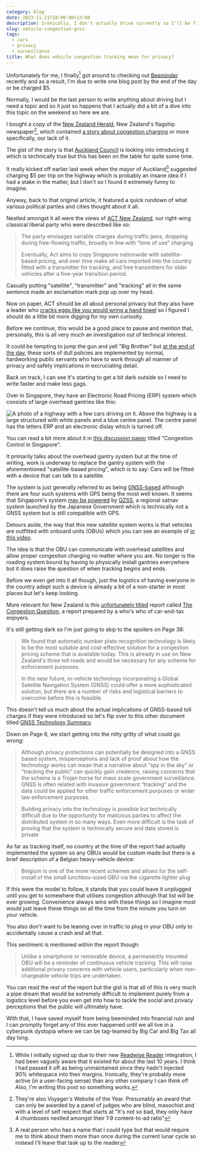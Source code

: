 ```yaml
---
category: blog
date: 2023-11-21T18:00:00+13:00
description: Ironically, I don't actually drive currently so I'll be fine
slug: vehicle-congestion-gnss
tags:
  - cars
  - privacy
  - surveillance
title: What does vehicle congestion tracking mean for privacy?
---
```

Unfortunately for me, I finally[^1] got around to checking out [Beeminder](https://www.beeminder.com) recently and as a result, I'm due to write one blog post by the end of the day or be charged $5.

Normally, I would be the last person to write anything about driving but I need a topic and so it just so happens that I actually did a bit of a dive into this topic on the weekend so here we are.

I bought a copy of the [New Zealand Herald](https://nzherald.co.nz), New Zealand's flagship newspaper[^2], which contained [a story about congestion charging](https://www.nzherald.co.nz/nz/congestion-charging-everything-you-need-to-know-including-when-the-latest-plans-could-hit-motorists-in-the-pocket/7AIPZTAXYBDGZGERDGYVWL66R4/) or more specifically, our lack of it.

The gist of the story is that [Auckland Council](https://www.aucklandcouncil.govt.nz/Pages/default.aspx) is looking into introducing it which is technically true but this has been on the table for quite some time.

It really kicked off earlier last week when the mayor of Auckland[^3] suggested charging $5 per trip on the highway which is probably an insane idea if I had a stake in the matter, but I don't so I found it extremely funny to imagine.

Anyway, back to that original article, it featured a quick rundown of what various political parties and cities thought about it all.

Nestled amongst it all were the views of [ACT New Zealand](https://en.wikipedia.org/wiki/ACT_New_Zealand), our right-wing classical liberal party who were described like so:

> The party envisages variable charges during traffic jams, dropping during free-flowing traffic, broadly in line with “time of use” charging
>
> Eventually, Act aims to copy Singapore nationwide with satellite-based pricing, and over time make all cars imported into the country fitted with a transmitter for tracking, and free transmitters for older vehicles after a five-year transition period.

Casually putting "satellite", "transmitter" and "tracking" all in the same sentence made an exclamation mark pop up over my head.

Now on paper, ACT should be all about personal privacy but they also have a leader who [cracks eggs like you would wring a hand towel](https://cdn.utf9k.net/blog/vehicle-congestion-gnss/eggcrack.jpg) so I figured I should do a little bit more digging for my own curiosity.

Before we continue, this would be a good place to pause and mention that, personally, this is all very much an investigation out of technical interest.

It could be tempting to jump the gun and yell "Big Brother" but [at the end of the day](https://www.youtube.com/watch?v=B811XSGf--A&t=45s), these sorts of dull policies are implemented by normal, hardworking public servants who have to work through all manner of privacy and safety implications in excruciating detail.

Back on track, I can see it's starting to get a bit dark outside so I need to write faster and make less gags.

Over in Singapore, they have an Electronic Road Pricing (ERP) system which consists of large overhead gantries like this:

![A photo of a highway with a few cars driving on it. Above the highway is a large structured with white panels and a blue centre panel. The centre panel has the letters ERP and an electronic dislay which is turned off.](https://cdn.utf9k.net/blog/vehicle-congestion-gnss/fort-canning-tunnel.jpg)

You can read a bit more about it in [this discussion paper](https://www.itf-oecd.org/sites/default/files/docs/congestion-control-singapore.pdf) titled "Congestion Control in Singapore".

It primarily talks about the overhead gantry system but at the time of writing, work is underway to replace the gantry system with the aforementioned "satellite-based pricing", which is to say: Cars will be fitted with a device that can talk to a satellite.

The system is just generally referred to as being [GNSS-based](https://en.wikipedia.org/wiki/Satellite_navigation) although there are four such systems with GPS being the most well known. It seems that Singapore's system [may be powered](https://qzss.go.jp/en/overview/downloads/movie_qzss.html) by [QZSS](https://en.wikipedia.org/wiki/Quasi-Zenith_Satellite_System), a regional satnav system launched by the Japanese Government which is technically not a GNSS system but is still compatible with GPS.

Detours aside, the way that this new satellite system works is that vehicles are outfitted with onboard units (OBUs) which you can see an example of [in this video](https://www.youtube.com/watch?v=KZPYTa6Ox-4).

The idea is that the OBU can communicate with overhead satellites and allow proper congestion charging no matter where you are. No longer is the roading system bound by having to physically install gantries everywhere but it does raise the question of when tracking begins and ends.

Before we even get into it all though, just the logistics of having everyone in the country adopt such a device is already a bit of a non-starter in most places but let's keep looking.

More relevant for New Zealand is this [unfortunately titled](https://en.wikipedia.org/wiki/Jewish_question) report called [The Congestion Question](https://www.transport.govt.nz/assets/Uploads/Report/The-Congestion-Question-Report.pdf), a report prepared by a who's who of car-and-tax enjoyers.

It's still getting dark so I'm just going to skip to the spoilers on Page 38:

> We found that automatic number plate recognition technology is likely to be the most suitable and cost-effective solution for a congestion pricing scheme that is available today. This is already in use on New Zealand's three toll roads and would be necessary for any scheme for enforcement purposes.
>
> In the near future, in-vehicle technology incorporating a Global Satellite Navigation System (GNSS) could offer a more sophisticated solution, but there are a number of risks and logistical barriers to overcome before this is feasible.

This doesn't tell us much about the actual implications of GNSS-based toll charges if they were introduced so let's flip over to this other document titled [GNSS Technology Summary](https://www.transport.govt.nz/assets/Uploads/Paper/GNSSTechnologyAssessment.pdf).

Down on Page 6, we start getting into the nitty gritty of what could go wrong:

> Although privacy protections can potentially be designed into a GNSS based system, misperceptions and lack of proof about how the technology works can mean that a narrative about “spy in the sky” or “tracking the public” can quickly gain credence, raising concerns that the scheme is a Trojan horse for mass scale government surveillance. GNSS is often related with invasive government “tracking” and the data could be applied for other traffic enforcement purposes or wider law enforcement purposes.
>
> Building privacy into the technology is possible but technically difficult due to the opportunity for malicious parties to affect the distributed system in so many ways. Even more difficult is the task of proving that the system is technically secure and data stored is private

As far as tracking itself, no country at the time of the report had actually implemented the system so any OBUs would be custom made but there is a brief description of a Belgian heavy-vehicle device:

> Belgium is one of the more recent schemes and allows for the self-install of the small lunchbox-sized OBU via the cigarette lighter plug

If this were the model to follow, it stands that you could leave it unplugged until you get to somewhere that utilises congestion although that list will be ever growing. Convenience always wins with these things so I imagine most would just leave these things on all the time from the minute you turn on your vehicle.

You also don't want to be leaning over in traffic to plug in your OBU only to accidentally cause a crash and all that.

This sentiment is mentioned within the report though:

> Unlike a smartphone or removable device, a permanently mounted OBU will be a reminder of continuous vehicle tracking. This will raise additional privacy concerns with vehicle users, particularly when non-chargeable vehicle trips are undertaken.

You can read the rest of the report but the gist is that all of this is very much a pipe dream that would be extremely difficult to implement purely from a logistics level before you even get into how to tackle the social and privacy perceptions that the public will ultimately have.

With that, I have saved myself from being beeminded into financial ruin and I can promptly forget any of this ever happened until we all live in a cyberpunk dystopia where we can be tag-teamed by Big Car and Big Tax all day long.

[^1]: While I initially signed up due to their new [Readwise Reader](https://blog.beeminder.com/readwise/) integration, I had been vaguely aware that it existed for about the last 10 years. I think I had passed it off as being unmaintained since they hadn't injected 90% whitespace into their margins. Ironically, they're probably more active (in a user-facing sense) than any other company I can think of! Also, I'm writing this post so something works.

[^2]: They're also Voyager's Website of the Year. Presumably an award that can only be awarded by a panel of judges who are blind, masochist and with a level of self respect that starts at "It's not so bad, they only have 4 chumboxes nestled amongst their 1:9 content-to-ad ratio"

[^3]: A real person who has a name that I could type but that would require me to think about them more than once during the current lunar cycle so instead I'll leave that task up to the reader